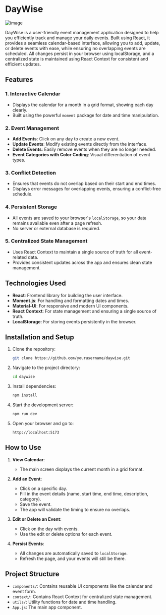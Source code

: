 # DayWise

![image](https://github.com/user-attachments/assets/5cad29be-3be8-48c1-acb1-86fc010801b1)

DayWise is a user-friendly event management application designed to help you efficiently track and manage your daily events. Built using React, it provides a seamless calendar-based interface, allowing you to add, update, or delete events with ease, while ensuring no overlapping events are scheduled. All changes persist in your browser using localStorage, and a centralized state is maintained using React Context for consistent and efficient updates.

## Features

### 1. **Interactive Calendar**
- Displays the calendar for a month in a grid format, showing each day clearly.
- Built using the powerful `moment` package for date and time manipulation.

### 2. **Event Management**
- **Add Events**: Click on any day to create a new event.
- **Update Events**: Modify existing events directly from the interface.
- **Delete Events**: Easily remove events when they are no longer needed.
- **Event Categories with Color Coding**: Visual differentiation of event types.

### 3. **Conflict Detection**
- Ensures that events do not overlap based on their start and end times.
- Displays error messages for overlapping events, ensuring a conflict-free schedule.

### 4. **Persistent Storage**
- All events are saved to your browser's `localStorage`, so your data remains available even after a page refresh.
- No server or external database is required.

### 5. **Centralized State Management**
- Uses React Context to maintain a single source of truth for all event-related data.
- Provides consistent updates across the app and ensures clean state management.

## Technologies Used

- **React**: Frontend library for building the user interface.
- **Moment.js**: For handling and formatting dates and times.
- **Material-UI**: For responsive and modern UI components.
- **React Context**: For state management and ensuring a single source of truth.
- **LocalStorage**: For storing events persistently in the browser.

## Installation and Setup

1. Clone the repository:
   ```bash
   git clone https://github.com/yourusername/daywise.git
   ```

2. Navigate to the project directory:
   ```bash
   cd daywise
   ```

3. Install dependencies:
   ```bash
   npm install
   ```

4. Start the development server:
   ```bash
   npm run dev
   ```

5. Open your browser and go to:
   ```
   http://localhost:5173
   ```

## How to Use

1. **View Calendar**:
   - The main screen displays the current month in a grid format.

2. **Add an Event**:
   - Click on a specific day.
   - Fill in the event details (name, start time, end time, description, category).
   - Save the event.
   - The app will validate the timing to ensure no overlaps.

3. **Edit or Delete an Event**:
   - Click on the day with events.
   - Use the edit or delete options for each event.

4. **Persist Events**:
   - All changes are automatically saved to `localStorage`.
   - Refresh the page, and your events will still be there.

## Project Structure

- `components/`: Contains reusable UI components like the calendar and event form.
- `context/`: Contains React Context for centralized state management.
- `utils/`: Utility functions for date and time handling.
- `App.js`: The main app component.




